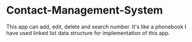 # Contact-Management-System
This app can add, edit, delete and search number.
It's like a phonebook
I have used linked list data structure for implementation of this app.
